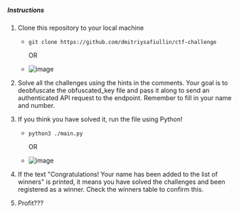 ##### Instructions

1. Clone this repository to your local machine

   - `git clone https://github.com/dmitriysafiullin/ctf-challenge`
  
     OR

   - ![image](https://github.com/user-attachments/assets/06afea72-5ea9-4ca0-afe3-d954b0eef8eb)


3. Solve all the challenges using the hints in the comments. Your goal is to deobfuscate the obfuscated_key file and pass it along to send an authenticated API request to the endpoint. Remember to fill in your name and number.

4. If you think you have solved it, run the file using Python!

   - `python3 ./main.py`

     OR

   - ![image](https://github.com/user-attachments/assets/d45d0d96-c2e2-408a-bd7f-94a63140a217)


5. If the text "Congratulations! Your name has been added to the list of winners" is printed, it means you have solved the challenges and been registered as a winner. Check the winners table to confirm this.

6. Profit???
